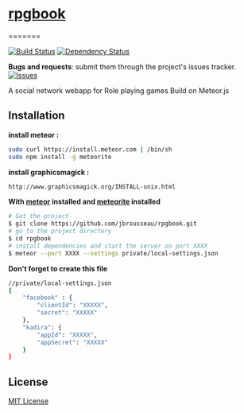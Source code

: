 # [rpgbook](https://github.com/jbrousseau/rpgbook)
=======

[![Build Status](https://secure.travis-ci.org/jbrousseau/rpgbook.svg?branch=master)](https://travis-ci.org/jbrousseau/rpgbook)
[![Dependency Status](https://gemnasium.com/v/rpgbook.svg)](https://gemnasium.com/jbrousseau/rpgbook)


__Bugs and requests__: submit them through the project's issues tracker.<br>
[![Issues](http://img.shields.io/github/issues/jbrousseau/rpgbook.svg)]( https://github.com/jbrousseau/rpgbook/issues )

A social network webapp for Role playing games
Build on Meteor.js

## Installation

**install meteor :**
```sh
sudo curl https://install.meteor.com | /bin/sh
sudo npm install -g meteorite
```
**install graphicsmagick :**
```sh
http://www.graphicsmagick.org/INSTALL-unix.html
```
**With [meteor](http://meteor.com) installed and [meteorite](http://atmospherejs.com/docs/installing) installed**
```sh
# Get the project
$ git clone https://github.com/jbrousseau/rpgbook.git
# go to the project directory
$ cd rpgbook
# install dependencies and start the server on port XXXX
$ meteor --port XXXX --settings private/local-settings.json
```
**Don't forget to create this file**
```sh
//private/local-settings.json
{
    "facebook" : {
        "clientId": "XXXXX",
        "secret": "XXXXX"
    },
    "kadira": {
        "appId": "XXXXX",
        "appSecret": "XXXXX"
    }
}
```
## License

[MIT License](http://opensource.org/licenses/MIT)
